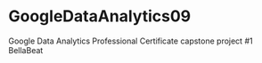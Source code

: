 # GoogleDataAnalytics09
Google Data Analytics Professional Certificate capstone project #1 BellaBeat
